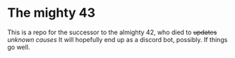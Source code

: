 # The mighty 43
This is a repo for the successor to the almighty 42, who died to ~~updates~~ *unknown causes* It will hopefully end up as a discord bot, possibly. If things go well.
